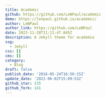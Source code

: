 ```yaml
---
title: Academic
github: https://github.com/LeNPaul/academic
demo: https://lenpaul.github.io/academic/
author: LeNPaul
author_link: https://github.com/LeNPaul
date: 2023-11-28T11:11:47.845Z
description: A Jekyll theme for academia
ssg:
  - Jekyll
css: []
cms: []
category:
  - Blog
draft: false
publish_date: '2016-05-24T16:50:15Z'
update_date: '2022-06-02T15:09:53Z'
github_star: 135
github_fork: 141
---
```

